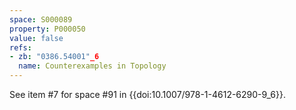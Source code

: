 ```yaml
---
space: S000089
property: P000050
value: false
refs:
- zb: "0386.54001"_6
  name: Counterexamples in Topology
---
```


See item #7 for space #91 in {{doi:10.1007/978-1-4612-6290-9_6}}.
